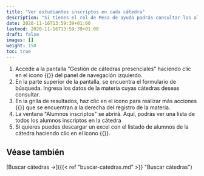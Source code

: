 ```yaml
---
title: "Ver estudiantes inscriptos en cada cátedra"
description: "Si tienes el rol de Mesa de ayuda podrás consultar los alumnos que se han inscripto para cada cátedra."
date: 2020-11-16T13:59:39+01:00
lastmod: 2020-11-16T13:59:39+01:00
draft: false
images: []
weight: 150
toc: true
---
```


1. Accede a la pantalla "Gestión de cátedras presenciales" haciendo clic en el icono {{<inline-icon image="menu.png" alt="hamburger menu icon">}} del panel de navegación izquierdo.
1. En la parte superior de la pantalla, se encuentra el formulario de búsqueda. Ingresa los datos de la materia cuyas cátedras deseas consultar.
1. En la grilla de resultados, haz clic en el icono para realizar más acciones {{<inline-icon image="more actions H.png" alt="more actions horizontal icon">}} que se encuentran a la derecha del registro de la materia. 
1. La ventana "Alumnos inscriptos" se abrirá. Aquí, podrás ver una lista de todos los alumnos inscriptos en la cátedra
1. Si quieres puedes descargar un excel con el listado de alumnos de la cátedra haciendo clic en el icono {{<inline-icon image="download file.png" alt="download icon">}}.

## Véase también

[Buscar cátedras →]({{< ref "buscar-catedras.md" >}} "Buscar cátedras")
